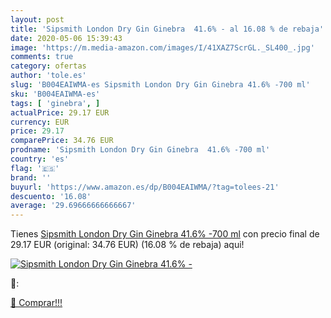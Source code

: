 ```yaml
---
layout: post
title: 'Sipsmith London Dry Gin Ginebra  41.6% - al 16.08 % de rebaja'
date: 2020-05-06 15:39:43
image: 'https://m.media-amazon.com/images/I/41XAZ7ScrGL._SL400_.jpg'
comments: true
category: ofertas
author: 'tole.es'
slug: 'B004EAIWMA-es Sipsmith London Dry Gin Ginebra 41.6% -700 ml'
sku: 'B004EAIWMA-es'
tags: [ 'ginebra', ]
actualPrice: 29.17 EUR
currency: EUR
price: 29.17
comparePrice: 34.76 EUR
prodname: 'Sipsmith London Dry Gin Ginebra  41.6% -700 ml'
country: 'es'
flag: '🇪🇸'
brand: ''
buyurl: 'https://www.amazon.es/dp/B004EAIWMA/?tag=tolees-21'
descuento: '16.08'
average: '29.69666666666667'
---
```


Tienes [Sipsmith London Dry Gin Ginebra  41.6% -700 ml](https://www.amazon.es/dp/B004EAIWMA/?tag=tolees-21) con precio final de  29.17 EUR (original: 34.76 EUR) (16.08 %  de rebaja) aqui!

[![Sipsmith London Dry Gin Ginebra  41.6% -](https://m.media-amazon.com/images/I/41XAZ7ScrGL._SL400_.jpg)](https://www.amazon.es/dp/B004EAIWMA/?tag=tolees-21)

🔎:


[🛒 Comprar!!!](https://www.amazon.es/dp/B004EAIWMA/?tag=tolees-21)
